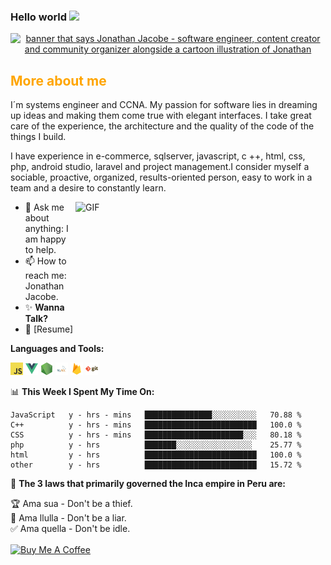 ### Hello world <img src="https://media.giphy.com/media/hvRJCLFzcasrR4ia7z/giphy.gif" width="25px">
<a align="center" href="https://jacobejonathan.github.io/JonathanJacobe/" target="__blank"><img src="https://i.ibb.co/przFNZk/jonathanjacobe.png" width="1200px" height="170px" alt="banner that says Jonathan Jacobe - software engineer, content creator and community organizer alongside a cartoon illustration of Jonathan"></a>

<h2 style="color:orange;">More about me</h2>  



I´m systems engineer and CCNA. My passion for software lies in dreaming up ideas and making them come true with elegant interfaces. I take great care of the experience, the architecture and the quality of the code of the things I build.

I have experience in e-commerce, sqlserver, javascript, c ++, html, css, php, android studio, laravel and project management.I consider myself a sociable, proactive, organized, results-oriented person, easy to work in a team and a desire to constantly learn.


  <img align="right" alt="GIF" src="https://media0.giphy.com/media/3pAQUswTjSVEL39Fsc/giphy.gif" width="400" height="220" />
  
- 💬 Ask me about anything: I am happy to help.
- 📫 How to reach me: Jonathan Jacobe.
- ✨ **Wanna Talk?** 
- 📝 [Resume]

**Languages and Tools:**  

<code><img height="20" src="https://raw.githubusercontent.com/github/explore/80688e429a7d4ef2fca1e82350fe8e3517d3494d/topics/javascript/javascript.png"></code>
<code><img height="20" src="https://raw.githubusercontent.com/github/explore/80688e429a7d4ef2fca1e82350fe8e3517d3494d/topics/vue/vue.png"></code>
<code><img height="20" src="https://raw.githubusercontent.com/github/explore/80688e429a7d4ef2fca1e82350fe8e3517d3494d/topics/nodejs/nodejs.png"></code>
<code><img height="20" src="https://raw.githubusercontent.com/github/explore/80688e429a7d4ef2fca1e82350fe8e3517d3494d/topics/mysql/mysql.png"></code>
<code><img height="20" src="https://raw.githubusercontent.com/github/explore/80688e429a7d4ef2fca1e82350fe8e3517d3494d/topics/firebase/firebase.png"></code>
<code><img height="20" src="https://raw.githubusercontent.com/github/explore/80688e429a7d4ef2fca1e82350fe8e3517d3494d/topics/git/git.png"></code>

📊 **This Week I Spent My Time On:**
<!--START_SECTION:waka-->
```text
JavaScript   y - hrs - mins   ███████████████░░░░░░░░░░   70.88 % 
C++          y - hrs - mins   █████████████████████████   100.0 % 
CSS          y - hrs - mins   ██████████████████████░░░   80.18 % 
php          y - hrs          ███████░░░░░░░░░░░░░░░░░    25.77 % 
html         y - hrs          █████████████████████████   100.0 % 
other        y - hrs          █████████████████████████   15.72 % 
```
<!--END_SECTION:waka-->
🚧 **The 3 laws that primarily governed the Inca empire in Peru are:**
<!-- TODO-IST:START -->
🏆  Ama sua - Don't be a thief.          
🌸  Ama llulla - Don't be a liar.          
✅  Ama quella - Don't be idle.          
<!-- TODO-IST:END -->

<a align="center" href="https://www.linkedin.com/in/jonathanjacobemontes/" target="_blank"><img align="center" src="https://i.ibb.co/09jMCcg/linkedin.png" alt="Buy Me A Coffee" width="30" target="_blank"></a>



